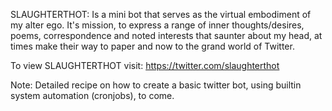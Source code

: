 

SLAUGHTERTHOT:
    Is a mini bot that serves as the virtual embodiment of my alter ego. It's mission, to express a range of inner thoughts/desires, poems, correspondence and noted interests that saunter about my head, at times make their way to paper and now to the grand world of Twitter.

To view SLAUGHTERTHOT visit: 
    https://twitter.com/slaughterthot

Note:
    Detailed recipe on how to create a basic twitter bot, using builtin system automation 
    (cronjobs), to come. 

